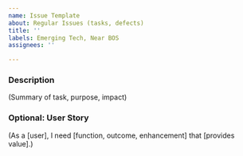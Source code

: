 ```yaml
---
name: Issue Template
about: Regular Issues (tasks, defects)
title: ''
labels: Emerging Tech, Near BOS
assignees: ''

---
```


### Description

(Summary of task, purpose, impact)

### Optional: User Story

(As a [user], I need [function, outcome, enhancement] that [provides value].)
